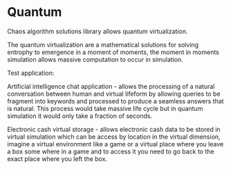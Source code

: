 # Quantum
Chaos algorithm solutions library allows quantum virtualization.

The quantum virtualization are a mathematical solutions for solving entrophy to emergence in a moment of moments, the moment in moments simulation allows massive computation to occur in simulation.

Test application:

Artificial intelligence chat application - allows the processing of a natural conversation between human and virtual lifeform by allowing queries to be fragment into keywords and processed to produce a seamless answers that is natural. This process would take massive life cycle but in quantum simulation it would only take a fraction of seconds. 

Electronic cash virtual storage - allows electronic cash data to be stored in virtual simulation which can be access by location in the virtual dimension, imagine a virtual environment like a game or a virtual place where you leave a box some where in a game and to access it you need to go back to the exact place where you left the box. 
